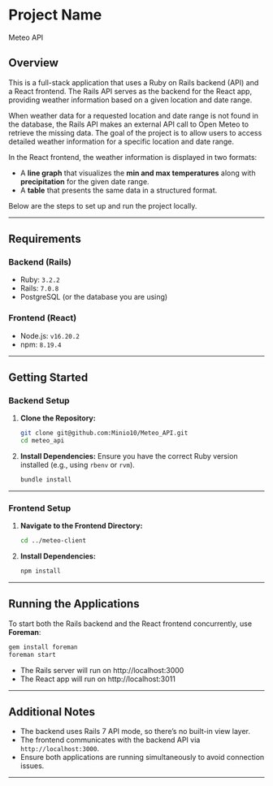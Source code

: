 
# Project Name
Meteo API

## Overview
This is a full-stack application that uses a Ruby on Rails backend (API) and a React frontend. The Rails API serves as the backend for the React app, providing weather information based on a given location and date range.

When weather data for a requested location and date range is not found in the database, the Rails API makes an external API call to Open Meteo to retrieve the missing data. The goal of the project is to allow users to access detailed weather information for a specific location and date range.

In the React frontend, the weather information is displayed in two formats:
- A **line graph** that visualizes the **min and max temperatures** along with **precipitation** for the given date range.
- A **table** that presents the same data in a structured format.

Below are the steps to set up and run the project locally.

---

## Requirements

### Backend (Rails)
- Ruby: `3.2.2`
- Rails: `7.0.8`
- PostgreSQL (or the database you are using)

### Frontend (React)
- Node.js: `v16.20.2`
- npm: `8.19.4`

---

## Getting Started

### Backend Setup

1. **Clone the Repository:**
   ```bash
   git clone git@github.com:Minio10/Meteo_API.git
   cd meteo_api
   ```

2. **Install Dependencies:**
   Ensure you have the correct Ruby version installed (e.g., using `rbenv` or `rvm`).
   ```bash
   bundle install
   ```
---

### Frontend Setup

1. **Navigate to the Frontend Directory:**
   ```bash
   cd ../meteo-client
   ```

2. **Install Dependencies:**
   ```bash
   npm install
   ```
---

## Running the Applications

To start both the Rails backend and the React frontend concurrently, use **Foreman**:

```bash
gem install foreman
foreman start
```
   - The Rails server will run on http://localhost:3000
   - The React app will run on http://localhost:3011
---
## Additional Notes

- The backend uses Rails 7 API mode, so there’s no built-in view layer.
- The frontend communicates with the backend API via `http://localhost:3000`.
- Ensure both applications are running simultaneously to avoid connection issues.

---
